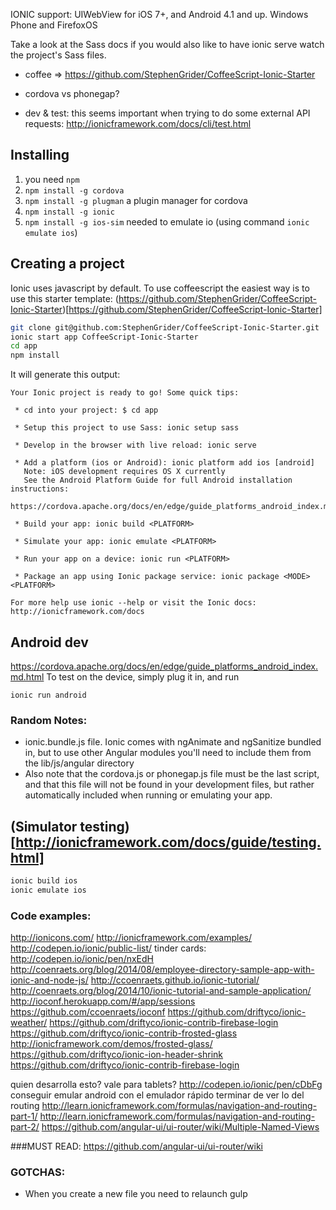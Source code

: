 IONIC
support: UIWebView for iOS 7+, and Android 4.1 and up. Windows Phone and FirefoxOS

Take a look at the Sass docs if you would also like to have ionic serve watch the project's Sass files.

- coffee => https://github.com/StephenGrider/CoffeeScript-Ionic-Starter
- cordova vs phonegap?

- dev & test: this seems important when trying to do some external API requests: http://ionicframework.com/docs/cli/test.html


## Installing

1. you need `npm`
2. `npm install -g cordova`
3. `npm install -g plugman` a plugin manager for cordova
4. `npm install -g ionic`
5. `npm install -g ios-sim` needed to emulate io (using command `ionic emulate ios`)

## Creating a project

Ionic uses javascript by default. To use coffeescript the easiest way is to use this starter template:
(https://github.com/StephenGrider/CoffeeScript-Ionic-Starter)[https://github.com/StephenGrider/CoffeeScript-Ionic-Starter]

```bash
git clone git@github.com:StephenGrider/CoffeeScript-Ionic-Starter.git
ionic start app CoffeeScript-Ionic-Starter
cd app
npm install

```

It will generate this output:

```
Your Ionic project is ready to go! Some quick tips:

 * cd into your project: $ cd app

 * Setup this project to use Sass: ionic setup sass

 * Develop in the browser with live reload: ionic serve

 * Add a platform (ios or Android): ionic platform add ios [android]
   Note: iOS development requires OS X currently
   See the Android Platform Guide for full Android installation instructions:
   https://cordova.apache.org/docs/en/edge/guide_platforms_android_index.md.html

 * Build your app: ionic build <PLATFORM>

 * Simulate your app: ionic emulate <PLATFORM>

 * Run your app on a device: ionic run <PLATFORM>

 * Package an app using Ionic package service: ionic package <MODE> <PLATFORM>

For more help use ionic --help or visit the Ionic docs: http://ionicframework.com/docs
```


## Android dev
https://cordova.apache.org/docs/en/edge/guide_platforms_android_index.md.html
To test on the device, simply plug it in, and run

`ionic run android`

### Random Notes:

* ionic.bundle.js file. Ionic comes with ngAnimate and ngSanitize bundled in, but to use other Angular modules you'll need to include them from the lib/js/angular directory
* Also note that the cordova.js or phonegap.js file must be the last script, and that this file will not be found in your development files, but rather automatically included when running or emulating your app.

## (Simulator testing)[http://ionicframework.com/docs/guide/testing.html]

```bash
ionic build ios
ionic emulate ios
```


### Code examples:
http://ionicons.com/
http://ionicframework.com/examples/
http://codepen.io/ionic/public-list/
tinder cards: http://codepen.io/ionic/pen/nxEdH
http://coenraets.org/blog/2014/08/employee-directory-sample-app-with-ionic-and-node-js/
http://ccoenraets.github.io/ionic-tutorial/
http://coenraets.org/blog/2014/10/ionic-tutorial-and-sample-application/
http://ioconf.herokuapp.com/#/app/sessions
https://github.com/ccoenraets/ioconf
https://github.com/driftyco/ionic-weather/
https://github.com/driftyco/ionic-contrib-firebase-login
https://github.com/driftyco/ionic-contrib-frosted-glass
http://ionicframework.com/demos/frosted-glass/
https://github.com/driftyco/ionic-ion-header-shrink
https://github.com/driftyco/ionic-contrib-firebase-login

quien desarrolla esto?
vale para tablets?
  http://codepen.io/ionic/pen/cDbFg
conseguir emular android con el emulador rápido
terminar de ver lo del routing
  http://learn.ionicframework.com/formulas/navigation-and-routing-part-1/
  http://learn.ionicframework.com/formulas/navigation-and-routing-part-2/
  https://github.com/angular-ui/ui-router/wiki/Multiple-Named-Views


###MUST READ:
  https://github.com/angular-ui/ui-router/wiki

### GOTCHAS:

* When you create a new file you need to relaunch gulp
